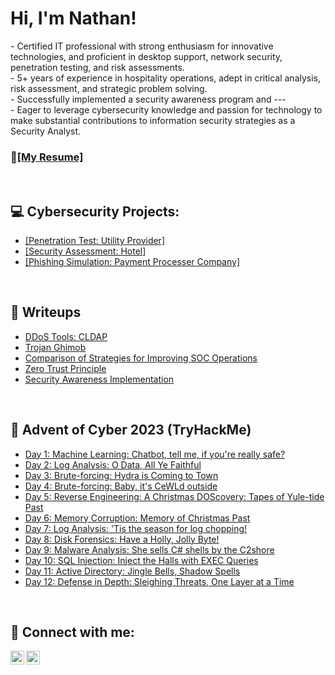 <h1>Hi, I'm Nathan!</h1>
- Certified IT professional with strong enthusiasm for innovative technologies, and proficient in desktop support, network security, penetration testing, and risk assessments.<br>
- 5+ years of  experience in hospitality operations,  adept in critical analysis, risk assessment, and strategic problem solving. <br>
- Successfully implemented a security awareness program and --- <br>
- Eager to leverage cybersecurity knowledge and passion for technology to make substantial contributions to information security strategies as a Security Analyst.
<br>
<h3>👋<a href="https://github.com/tendeedo/artemis-penetration-testing">[My Resume]</a></h3>
<br>

<h2>💻 Cybersecurity Projects:</h2>

  - <a href="https://github.com/tendeedo/penetration-test-utility-provider">[Penetration Test: Utility Provider]</a>
  - <a href="https://github.com/tendeedo/security-assessment-hotel">[Security Assessment: Hotel]</a>
  - <a href="https://github.com/tendeedo/penetration-test-utility-provider">[Phishing Simulation: Payment Processer Company]</a>

<br>
<h2>📝 Writeups</h2>

- <a href="https://github.com/tendeedo/cldap">DDoS Tools: CLDAP</a>
- <a href="https://github.com/tendeedo/cldap">Trojan Ghimob</a>
- <a href="https://github.com/tendeedo/cldap">Comparison of Strategies for Improving SOC Operations</a>
- <a href="https://github.com/tendeedo/cldap">Zero Trust Principle</a>
- <a href="https://github.com/tendeedo/cldap">Security Awareness Implementation</a>

<br>

<h2>🎄 Advent of Cyber 2023 (TryHackMe)</h2>

- <a href="https://github.com/tendeedo/cldap">Day 1: Machine Learning: Chatbot, tell me, if you're really safe?</a>
- <a href="https://github.com/tendeedo/cldap">Day 2: Log Analysis: O Data, All Ye Faithful</a>
- <a href="https://github.com/tendeedo/cldap">Day 3: Brute-forcing: Hydra is Coming to Town</a>
- <a href="https://github.com/tendeedo/cldap">Day 4: Brute-forcing: Baby, it's CeWLd outside</a>
- <a href="https://github.com/tendeedo/cldap">Day 5: Reverse Engineering: A Christmas DOScovery: Tapes of Yule-tide Past</a>
- <a href="https://github.com/tendeedo/cldap">Day 6: Memory Corruption: Memory of Christmas Past</a>
- <a href="https://github.com/tendeedo/cldap">Day 7: Log Analysis: 'Tis the season for log chopping!</a>
- <a href="https://github.com/tendeedo/cldap">Day 8: Disk Forensics: Have a Holly, Jolly Byte!</a>
- <a href="https://github.com/tendeedo/cldap">Day 9: Malware Analysis: She sells C# shells by the C2shore</a>
- <a href="https://github.com/tendeedo/cldap">Day 10: SQL Injection: Inject the Halls with EXEC Queries</a>
- <a href="https://github.com/tendeedo/cldap">Day 11: Active Directory: Jingle Bells, Shadow Spells</a>
- <a href="https://github.com/tendeedo/cldap">Day 12: Defense in Depth: Sleighing Threats, One Layer at a Time</a>

<br>
<h2> 📱 Connect with me:</h2>

[<img align="left" alt="YouTube" width="22px" src="https://cdn.jsdelivr.net/npm/simple-icons@v3/icons/youtube.svg" />][youtube]
[<img align="left" alt="LinkedIn" width="22px" src="https://cdn.jsdelivr.net/npm/simple-icons@v3/icons/linkedin.svg" />][linkedin]

[youtube]: https://www.youtube.com/
[linkedin]: https://linkedin.com/
<br>
